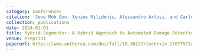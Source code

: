```yaml
---
category: conferences
citation: 'June Moh Goo, Xenios Milidonis, Alessandro Artusi, and Carlo Ciliberto. "Hybrid-Segmentor: A Hybrid Approach to Automated Damage Detection on Civil Infrastructure", 2024.'
collection: publications
date: 2024-01-01
title: Hybrid-Segmentor: A Hybrid Approach to Automated Damage Detection on Civil Infrastructure
venue: Preprint
paperurl: https://www.authorea.com/doi/full/10.36227/techrxiv.170775714.48894818
---
```


